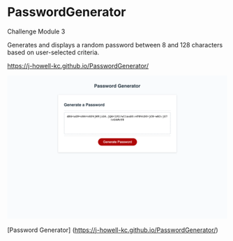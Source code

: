 # PasswordGenerator
Challenge Module 3


Generates and displays a random password between 8 and 128 characters based on user-selected criteria.

https://j-howell-kc.github.io/PasswordGenerator/

!["deployed site screenshot password generator"](Assets/127.0.0.1_5501_index.html.png)

[Password Generator] (https://j-howell-kc.github.io/PasswordGenerator/)
